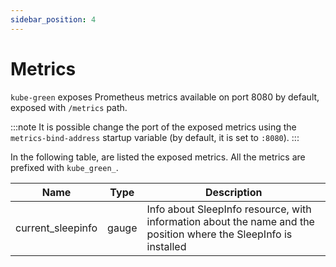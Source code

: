 ```yaml
---
sidebar_position: 4
---
```


# Metrics

`kube-green` exposes Prometheus metrics available on port 8080 by default, exposed with `/metrics` path.

:::note
It is possible change the port of the exposed metrics using the `metrics-bind-address` startup variable (by default, it is set to `:8080`).
:::

In the following table, are listed the exposed metrics. All the metrics are prefixed with `kube_green_`.

| Name              | Type  | Description                   |
|-------------------|-------|-------------------------------|
| current_sleepinfo | gauge | Info about SleepInfo resource, with information about the name and the position where the SleepInfo is installed |
